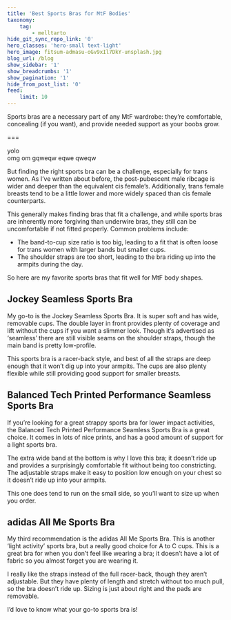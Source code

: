 ```yaml
---
title: 'Best Sports Bras for MtF Bodies'
taxonomy:
    tag:
        - melltarto
hide_git_sync_repo_link: '0'
hero_classes: 'hero-small text-light'
hero_image: fitsum-admasu-oGv9xIl7DkY-unsplash.jpg
blog_url: /blog
show_sidebar: '1'
show_breadcrumbs: '1'
show_pagination: '1'
hide_from_post_list: '0'
feed:
    limit: 10
---
```


Sports bras are a necessary part of any MtF wardrobe: they’re comfortable, concealing (if you want), and provide needed support as your boobs grow.

===

<div class="accordion">
    <div class="accordion-title">yolo</div>
    <div class="accordion-content">omg om gqweqw eqwe qweqw</div>
</div>

But finding the right sports bra can be a challenge, especially for trans women. As I’ve written about before, the post-pubescent male ribcage is wider and deeper than the equivalent cis female’s. Additionally, trans female breasts tend to be a little lower and more widely spaced than cis female counterparts.

This generally makes finding bras that fit a challenge, and while sports bras are inherently more forgiving than underwire bras, they still can be uncomfortable if not fitted properly. Common problems include:

* The band-to-cup size ratio is too big, leading to a fit that is often loose for trans women with larger bands but smaller cups.
* The shoulder straps are too short, leading to the bra riding up into the armpits during the day.

So here are my favorite sports bras that fit well for MtF body shapes.

## Jockey Seamless Sports Bra
My go-to is the Jockey Seamless Sports Bra. It is super soft and has wide, removable cups. The double layer in front provides plenty of coverage and lift without the cups if you want a slimmer look. Though it’s advertised as ‘seamless’ there are still visible seams on the shoulder straps, though the main band is pretty low-profile.

This sports bra is a racer-back style, and best of all the straps are deep enough that it won’t dig up into your armpits. The cups are also plenty flexible while still providing good support for smaller breasts.

## Balanced Tech Printed Performance Seamless Sports Bra
If you’re looking for a great strappy sports bra for lower impact activities, the Balanced Tech Printed Performance Seamless Sports Bra is a great choice. It comes in lots of nice prints, and has a good amount of support for a light sports bra.

The extra wide band at the bottom is why I love this bra; it doesn’t ride up and provides a surprisingly comfortable fit without being too constricting. The adjustable straps make it easy to position low enough on your chest so it doesn’t ride up into your armpits.

This one does tend to run on the small side, so you’ll want to size up when you order.

## adidas All Me Sports Bra

My third recommendation is the adidas All Me Sports Bra. This is another ‘light activity’ sports bra, but a really good choice for A to C cups. This is a great bra for when you don’t feel like wearing a bra; it doesn’t have a lot of fabric so you almost forget you are wearing it.

I really like the straps instead of the full racer-back, though they aren’t adjustable. But they have plenty of length and stretch without too much pull, so the bra doesn’t ride up. Sizing is just about right and the pads are removable.

I’d love to know what your go-to sports bra is!